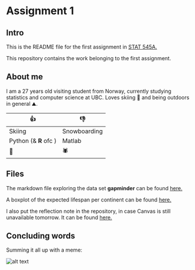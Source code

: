 # Assignment 1

## Intro

This is the README file for the first assignment in [STAT 545A.](http://www.stat545.com/Classroom)

This repository contains the work belonging to the first assignment. 

## About me
I am a 27 years old visiting student from Norway, currently studying statistics and computer science at UBC. Loves skiing :ski:  and being outdoors in general :mountain:.

|    **:thumbsup:**    | **:thumbsdown:** |
|----------------|------------|
| Skiing  | Snowboarding |
| Python (& **R** ofc )     | Matlab  |
| :pizza: | :spider:  |



## Files

The markdown file exploring the data set  **gapminder** can be found [here.](hw01_gapminder.md)

A boxplot of the expected lifespan per continent can be found [here.](hw01_gapminder_files/figure-markdown_github/unnamed-chunk-4-1.png)

I also put the reflection note in the repository, in case Canvas is still unavailable tomorrow. It can be found [here.](Reflection_note.txt)

## Concluding words
Summing it all up with a meme:

![alt text](https://pics.me.me/matlab-the-language-of-technical-computing-o-tm-r-studio-32056306.png)

